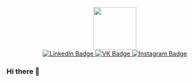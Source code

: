 <div id="header" align="center">
  <img src="https://img.freepik.com/premium-vector/pixel-art-park-bench-and-square-urban-furniture-vector-icon-for-8bit-game-on-white-background_360488-893.jpg" width="100"/>
</div>

<div id="badges" align="center">
  <a href="your-linkedin-URL">
    <img src="https://img.shields.io/badge/LinkedIn-gray?style=for-the-badge&logo=linkedin&logoColor=white" alt="LinkedIn Badge"/>
  </a>
  <a href="https://vk.com/luufqa">
    <img src="https://img.shields.io/badge/vkontakte-blue?style=for-the-badge&logoColor=blue" alt="VK Badge"/>
  </a>
  <a href="https://instagram/ndluuf">
    <img src="https://img.shields.io/badge/Instagram-red?style=for-the-badge&logoColor=red" alt="Instagram Badge"/>
  </a>
</div>


### Hi there 👋

<!--
**luufqa/luufqa** is a ✨ _special_ ✨ repository because its `README.md` (this file) appears on your GitHub profile.

Here are some ideas to get you started:

- 🔭 I’m currently working on ...
- 🌱 I’m currently learning ...
- 👯 I’m looking to collaborate on ...
- 🤔 I’m looking for help with ...
- 💬 Ask me about ...
- 📫 How to reach me: ...
- 😄 Pronouns: ...
- ⚡ Fun fact: ...
-->
